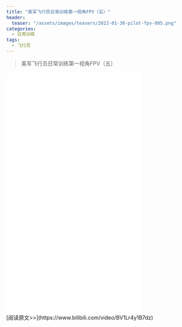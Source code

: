 ```yaml
---
title: "美军飞行员日常训练第一视角FPV（五）"
header:
  teaser: "/assets/images/teasers/2022-01-30-pilot-fpv-005.png"
categories:
  - 日常训练
tags:
  - 飞行员
---
```


>美军飞行员日常训练第一视角FPV（五）

<iframe width="360px" height="640px" src="//player.bilibili.com/player.html?aid=767142909&bvid=BV1Lr4y1B7dz&cid=545778985&page=1" scrolling="no" border="0" frameborder="no" framespacing="0" allowfullscreen="true"> </iframe>
<br/>
[阅读原文>>](https://www.bilibili.com/video/BV1Lr4y1B7dz)
